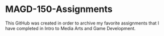 # MAGD-150-Assignments

This GitHub was created in order to archive my favorite assignments that I have completed in Intro to Media Arts and Game Development.
